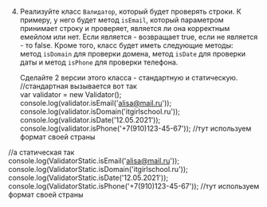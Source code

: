 4. Реализуйте класс `Валидатор`, который будет проверять строки. К примеру, у него будет метод `isEmail`, который параметром принимает строку и проверяет, является ли она корректным емейлом или нет. Если является - возвращает true, если не является - то false. Кроме того, класс будет иметь следующие методы: метод `isDomain` для проверки домена, метод `isDate` для проверки даты и метод `isPhone` для проверки телефона.  
    
    Сделайте 2 версии этого класса - стандартную и статическую.  
//стандартная вызывается вот так  
var validator = new Validator();  
console.log(validator.isEmail('alisa@mail.ru'));  
console.log(validator.isDomain('itgirlschool.ru'));  
console.log(validator.isDate('12.05.2021'));  
console.log(validator.isPhone('+7(910)123-45-67')); //тут используем формат своей страны  
  
//а статическая так  
console.log(ValidatorStatic.isEmail('alisa@mail.ru'));  
console.log(ValidatorStatic.isDomain('itgirlschool.ru'));  
console.log(ValidatorStatic.isDate('12.05.2021'));  
console.log(ValidatorStatic.isPhone('+7(910)123-45-67')); //тут используем формат своей страны  